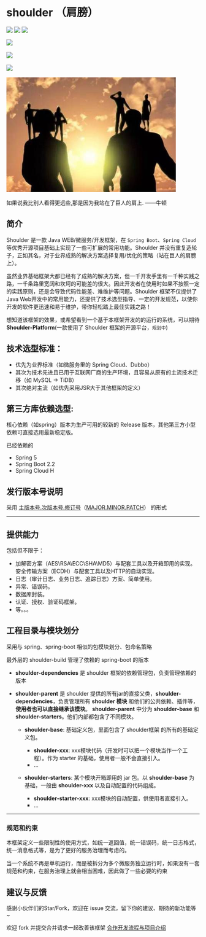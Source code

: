 # shoulder （肩膀）

![](https://img.shields.io/badge/build-passing-green.svg)
![](https://img.shields.io/badge/modules-21-yellow.svg)
![](https://img.shields.io/badge/license-Apche%202.0-orange.svg)

![](https://img.shields.io/badge/Version-0.0.1--SNAPSHOT-red.svg) 

![](https://img.shields.io/badge/Spring%20Boot%20Version-2.3.0-blue.svg)

![](https://img.shields.io/badge/Spring%20Cloud%20Version-Hotox.SR5-blue.svg)

![LOGO](doc/img/logo.jpg)

如果说我比别人看得更远些,那是因为我站在了巨人的肩上. ——牛顿


## 简介

Shoulder 是一款 Java WEB/微服务/开发框架，在 `Spring Boot`、`Spring Cloud` 等优秀开源项目基础上实现了一些可扩展的常用功能。Shoulder 并没有重复造轮子，正如其名，对于业界成熟的解决方案选择复用/优化的策略（站在巨人的肩膀上）。

虽然业界基础框架大都已经有了成熟的解决方案，但一千开发手里有一千种实践之路，一千条路里宽阔和坎坷的可能差的很大。因此开发者在使用时如果不按照一定的实践原则，还是会导致代码性能差、难维护等问题。Shoulder 框架不仅提供了Java Web开发中的常用能力，还提供了技术选型指导、一定的开发规范，以使你开发的软件更迅速和易于维护，带你轻松踏上最佳实践之路！

想知道该框架的效果，或希望看到一个基于本框架开发的的运行的系统，可以期待 **Shoulder-Platform**(一款使用了 Shoulder 框架的开源平台，`规划中`)

## 技术选型标准：
- 优先为业界标准（如微服务里的 Spring Cloud、Dubbo）
- 其次为技术先进且已用于互联网厂商的生产环境，且容易从原有的主流技术迁移（如 MySQL -> TiDB）
- 其次绝对主流（如优先采用JSR大于其他框架的定义）

## 第三方库依赖选型:
核心依赖（如spring）版本为生产可用的较新的 Release 版本，其他第三方小型依赖可直接选用最新稳定版。

已经依赖的

- Spring 5
- Spring Boot 2.2
- Spring Cloud H

## 发行版本号说明
采用 [主版本号.次版本号.修订号](https://semver.org/lang/zh-CN)（[MAJOR.MINOR.PATCH](https://semver.org)） 的形式

---

## 提供能力
包括但不限于：
- 加解密方案（AES\RSA\ECC\SHA\MD5）与配套工具以及开箱即用的实现。安全传输方案（ECDH）与配套工具以及HTTP的自动实现。
- 日志（审计日志、业务日志、追踪日志）方案、简单使用。
- 异常、错误码。
- 数据库封装。
- 认证、授权、验证码框架。
- 等。。。 

## 工程目录与模块划分

采用与 spring、spring-boot 相似的包模块划分、包命名策略

最外层的 shoulder-build 管理了依赖的 spring-boot 的版本

- **shoulder-dependencies** 是 shoulder 框架的依赖管理包，负责管理依赖的版本

- **shoulder-parent** 是 shoulder 提供的所有jar的直接父类，**shoulder-dependencies**，负责管理所有 **shoulder 模块** 和他们的公共依赖、插件等，**使用者也可以直接继承该模块**。
**shoulder-parent** 中分为 **shoulder-base** 和 **shoulder-starters**。他们内部都包含了不同模块。

    - **shoulder-base**: 基础定义包，里面包含了 shoulder框架 的所有的基础定义包。
        - **shoulder-xxx**: xxx模块代码（开发时可以把一个模块当作一个工程）。作为 starter 的基础，使用者一般不会直接引入。
        - ...
        
    - **shoulder-starters**: 某个模块开箱即用的 jar 包。以 **shoulder-base** 为基础，一般由 **shoulder-xxx** 以及自动配置的代码组成。
        - **shoulder-starter-xxx**: xxx模块的自动配置，供使用者直接引入。
        - ...


---


### 规范和约束

本框架定义一些限制性的使用方式，如统一返回值，统一错误码，统一日志格式，统一消息格式等，是为了更好的服务治理而考虑的。

当一个系统不再是单机运行，而是被拆分为多个微服务独立运行时，如果没有一套规范和约束，在服务治理上就会相当困难，因此做了一些必要的约束


## 建议与反馈

感谢小伙伴们的Star/Fork，欢迎在 issue 交流，留下你的建议、期待的新功能等~

欢迎 fork 并提交合并请求一起改善该框架 [合作开发流程与项目介绍](CONTRIBUTING.MD)

